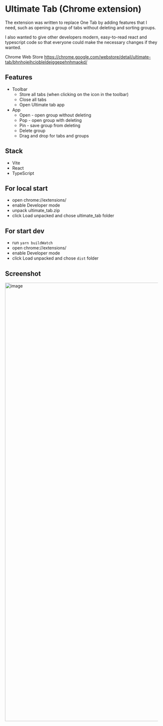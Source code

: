 # Ultimate Tab (Chrome extension)

The extension was written to replace One Tab by adding features that I need, such as opening a group of tabs without deleting and sorting groups.

I also wanted to give other developers modern, easy-to-read react and typescript code so that everyone could make the necessary changes if they wanted.

Chrome Web Store https://chrome.google.com/webstore/detail/ultimate-tab/bhnhojeihciobleldejggepehnhmaokd/

## Features
- Toolbar
  - Store all tabs (when clicking on the icon in the toolbar)
  - Close all tabs
  - Open Ultimate tab app
- App
  - Open - open group without deleting
  - Pop - open group with deleting
  - Pin - save group from deleting
  - Delete group
  - Drag and drop for tabs and groups

## Stack

- Vite
- React
- TypeScript

## For local start
- open chrome://extensions/
- enable Developer mode
- unpack ultimate_tab.zip
- click Load unpacked and chose ultimate_tab folder

## For start dev
- run `yarn buildWatch`
- open chrome://extensions/
- enable Developer mode
- click Load unpacked and chose `dist` folder

## Screenshot
<img width="1440" alt="image" src="https://github.com/vlapky/ultimate_tab/assets/65808258/f89923d2-b85e-4c66-a59b-6baa955b27ce">


